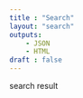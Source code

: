 ```yaml
---
title : "Search"
layout: "search"
outputs: 
    - JSON
    - HTML
draft : false
---
```


search result